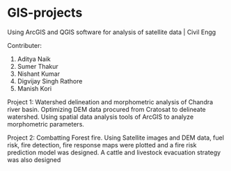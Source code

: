 # GIS-projects
Using ArcGIS and QGIS software for analysis of satellite data | Civil Engg

Contributer: 
1. Aditya Naik
2. Sumer Thakur
3. Nishant Kumar
4. Digvijay Singh Rathore
5. Manish Kori

Project 1: Watershed delineation and morphometric analysis of Chandra river basin. Optimizing DEM data
procured from Cratosat to delineate watershed. Using spatial data analysis tools of ArcGIS to analyze morphometric
parameters.

Project 2: Combatting Forest fire. Using Satellite images and DEM data, fuel risk, fire detection, fire response
maps were plotted and a fire risk prediction model was designed. A cattle and livestock evacuation strategy was
also designed

